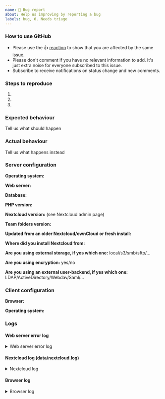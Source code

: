 ```yaml
---
name: 🐛 Bug report
about: Help us improving by reporting a bug
labels: bug, 0. Needs triage
---
```


<!--
Thanks for reporting issues back to Nextcloud!

Note: This is the **issue tracker of Nextcloud app Team folders**, please do NOT use this to get answers to your questions or get help for fixing your installation. This is a place to report bugs to developers, after your server has been debugged. You can find help debugging your system on our home user forums: https://help.nextcloud.com or, if you use Nextcloud in a large organization, ask our engineers on https://portal.nextcloud.com. See also  https://nextcloud.com/support for support options.

Nextcloud is an open source project backed by Nextcloud GmbH. Most of our volunteers are home users and thus primarily care about issues that affect home users. Our paid engineers prioritize issues of our customers. If you are neither a home user nor a customer, consider paying somebody to fix your issue, do it yourself or become a customer.

Guidelines for submitting issues:

* Please search the existing issues first, it's likely that your issue was already reported or even fixed.
    - Go to https://github.com/nextcloud and type any word in the top search/command bar. You probably see something like "We couldn’t find any repositories matching ..." then click "Issues" in the left navigation.
    - You can also filter by appending e. g. "state:open" to the search string.
    - More info on search syntax within github: https://help.github.com/articles/searching-issues
    
* This repository https://github.com/nextcloud/groupfolders/issues is *only* for issues within the Team folders code.
  
* SECURITY: Report any potential security bug to us via our HackerOne page (https://hackerone.com/nextcloud) following our security policy (https://nextcloud.com/security/) instead of filing an issue in our bug tracker.

* The issues in other components should be reported in their respective repositories: You will find them in our GitHub Organization (https://github.com/nextcloud/)
  
* You can also use the Issue Template app to prefill most of the required information: https://apps.nextcloud.com/apps/issuetemplate
-->

<!--- Please keep this note for other contributors -->

### How to use GitHub

* Please use the 👍 [reaction](https://blog.github.com/2016-03-10-add-reactions-to-pull-requests-issues-and-comments/) to show that you are affected by the same issue.
* Please don't comment if you have no relevant information to add. It's just extra noise for everyone subscribed to this issue.
* Subscribe to receive notifications on status change and new comments. 


### Steps to reproduce
1.
2.
3.

### Expected behaviour
Tell us what should happen

### Actual behaviour
Tell us what happens instead

### Server configuration

**Operating system:**

**Web server:**

**Database:**

**PHP version:**

**Nextcloud version:** (see Nextcloud admin page)

**Team folders version:**

**Updated from an older Nextcloud/ownCloud or fresh install:**

**Where did you install Nextcloud from:**

**Are you using external storage, if yes which one:** local/s3/smb/sftp/...

**Are you using encryption:** yes/no

**Are you using an external user-backend, if yes which one:** LDAP/ActiveDirectory/Webdav/Saml/...

### Client configuration
**Browser:**

**Operating system:**

### Logs

<!--- Reports without logs might be closed as unqualified reports! -->

#### Web server error log
<details>
<summary>Web server error log</summary>

```
Insert your webserver log here
```
</details>

#### Nextcloud log (data/nextcloud.log)
<details>
<summary>Nextcloud log</summary>

```
Insert your Nextcloud log here
```
</details>

#### Browser log
<details>
<summary>Browser log</summary>

```
Insert your browser log here, this could for example include:

a) The javascript console log
b) The network log
c) ...
```
</details>

